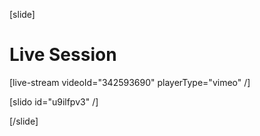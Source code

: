 [slide]
# Live Session

[live-stream videoId="342593690" playerType="vimeo" /]

[slido id="u9ilfpv3" /]

[/slide]